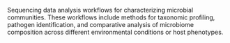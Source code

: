 Sequencing data analysis workflows for characterizing microbial communities. These workflows include
methods for taxonomic profiling, pathogen identification, and comparative analysis of microbiome
composition across different environmental conditions or host phenotypes.
